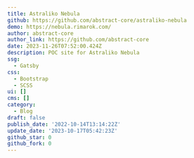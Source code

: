 ```yaml
---
title: Astraliko Nebula
github: https://github.com/abstract-core/astraliko-nebula
demo: https://nebula.rimarok.com/
author: abstract-core
author_link: https://github.com/abstract-core
date: 2023-11-26T07:52:00.424Z
description: POC site for Astraliko Nebula
ssg:
  - Gatsby
css:
  - Bootstrap
  - SCSS
ui: []
cms: []
category:
  - Blog
draft: false
publish_date: '2022-10-14T13:14:22Z'
update_date: '2023-10-17T05:42:23Z'
github_star: 0
github_fork: 0
---
```

